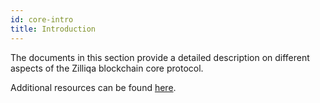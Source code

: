 ```yaml
---
id: core-intro
title: Introduction
---
```

The documents in this section provide a detailed description on different aspects of the Zilliqa blockchain core protocol.

Additional resources can be found [here](contribute-buildzil.md#resources).